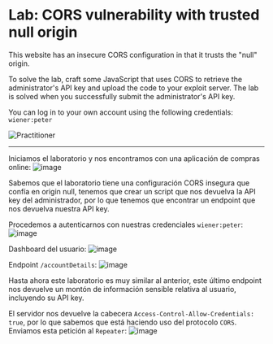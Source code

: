 # Lab: CORS vulnerability with trusted null origin

This website has an insecure CORS configuration in that it trusts the "null" origin.

To solve the lab, craft some JavaScript that uses CORS to retrieve the administrator's API key and upload the code to your exploit server. The lab is solved when you successfully submit the administrator's API key.

You can log in to your own account using the following credentials: `wiener:peter`

![Practitioner](https://img.shields.io/badge/level-Apprentice-green) 

---

Iniciamos el laboratorio y nos encontramos con una aplicación de compras online:
![image](https://github.com/user-attachments/assets/91903113-dba9-47f7-946f-b978688cbf98)

Sabemos que el laboratorio tiene una configuración CORS insegura que confía en origin null, tenemos que crear un script que nos devuelva la API key del administrador, por lo que tenemos que encontrar un endpoint que nos devuelva nuestra API key.

Procedemos a autenticarnos con nuestras credenciales `wiener:peter`:
![image](https://github.com/user-attachments/assets/f627e5ec-a806-4a02-b465-9dad19c47a77)

Dashboard del usuario:
![image](https://github.com/user-attachments/assets/36df1afa-6c74-4564-9b8e-53d8dbcecfd7)

Endpoint `/accountDetails`:
![image](https://github.com/user-attachments/assets/b2f8f53b-f33b-4c18-a1a2-ccd00dc6370a)

Hasta ahora este laboratorio es muy similar al anterior, este último endpoint nos devuelve un montón de información sensible relativa al usuario, incluyendo su API key.

El servidor nos devuelve la cabecera `Access-Control-Allow-Credentials: true`, por lo que sabemos que está haciendo uso del protocolo `CORS`. Enviamos esta petición al `Repeater`:
![image](https://github.com/user-attachments/assets/dad8d53b-62f8-4f7e-993a-4ab78cd18049)




